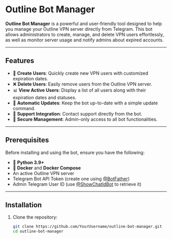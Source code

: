 # Outline Bot Manager

**Outline Bot Manager** is a powerful and user-friendly tool designed to help you manage your Outline VPN server directly from Telegram. This bot allows administrators to create, manage, and delete VPN users effortlessly, as well as monitor server usage and notify admins about expired accounts.

---

## Features

- 🌟 **Create Users**: Quickly create new VPN users with customized expiration dates.
- ❌ **Delete Users**: Easily remove users from the Outline VPN server.
- 📊 **View Active Users**: Display a list of all users along with their expiration dates and statuses.
- 🔄 **Automatic Updates**: Keep the bot up-to-date with a simple update command.
- 💬 **Support Integration**: Contact support directly from the bot.
- 🔐 **Secure Management**: Admin-only access to all bot functionalities.

---

## Prerequisites

Before installing and using the bot, ensure you have the following:

- 🐍 **Python 3.9+**
- 🐳 **Docker** and **Docker Compose**
- An active Outline VPN server
- Telegram Bot API Token (create one using [@BotFather](https://t.me/BotFather))
- Admin Telegram User ID (use [@ShowChatIdBot](https://t.me/ShowChatIdBot) to retrieve it)

---

## Installation

1. Clone the repository:
   ```bash
   git clone https://github.com/YourUsername/outline-bot-manager.git
   cd outline-bot-manager
